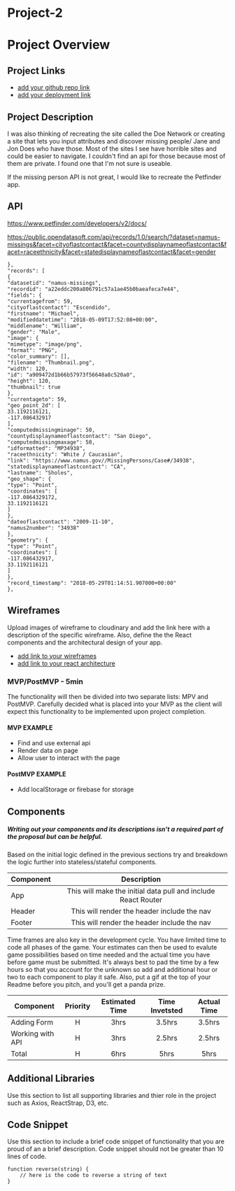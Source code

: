 # Project-2

# Project Overview

## Project Links

- [add your github repo link]()
- [add your deployment link]()

## Project Description

I was also thinking of recreating the site called the Doe Network or creating a site that lets you input attributes and discover missing people/ Jane and Jon Does who have those. Most of the sites I see have horrible sites and could be easier to navigate. I couldn't find an api for those because most of them are private. I found one that I'm not sure is useable.

If the missing person API is not great, I would like to recreate the Petfinder app. 

## API

https://www.petfinder.com/developers/v2/docs/

https://public.opendatasoft.com/api/records/1.0/search/?dataset=namus-missings&facet=cityoflastcontact&facet=countydisplaynameoflastcontact&facet=raceethnicity&facet=statedisplaynameoflastcontact&facet=gender


```
},
"records": [
{
"datasetid": "namus-missings",
"recordid": "a22eddc200a806791c57a1ae45b0baeafeca7e44",
"fields": {
"currentagefrom": 59,
"cityoflastcontact": "Escondido",
"firstname": "Michael",
"modifieddatetime": "2018-05-09T17:52:08+00:00",
"middlename": "William",
"gender": "Male",
"image": {
"mimetype": "image/png",
"format": "PNG",
"color_summary": [],
"filename": "Thumbnail.png",
"width": 120,
"id": "a909472d1b66b57973f56648a8c520a0",
"height": 120,
"thumbnail": true
},
"currentageto": 59,
"geo_point_2d": [
33.1192116121,
-117.086432917
],
"computedmissingminage": 50,
"countydisplaynameoflastcontact": "San Diego",
"computedmissingmaxage": 50,
"idformatted": "MP34938",
"raceethnicity": "White / Caucasian",
"link": "https://www.namus.gov//MissingPersons/Case#/34938",
"statedisplaynameoflastcontact": "CA",
"lastname": "Sholes",
"geo_shape": {
"type": "Point",
"coordinates": [
-117.0864329172,
33.1192116121
]
},
"dateoflastcontact": "2009-11-10",
"namus2number": "34938"
},
"geometry": {
"type": "Point",
"coordinates": [
-117.086432917,
33.1192116121
]
},
"record_timestamp": "2018-05-29T01:14:51.907000+00:00"
},
```


## Wireframes

Upload images of wireframe to cloudinary and add the link here with a description of the specific wireframe. Also, define the the React components and the architectural design of your app.

- [add link to your wireframes]()
- [add link to your react architecture]()


### MVP/PostMVP - 5min

The functionality will then be divided into two separate lists: MPV and PostMVP.  Carefully decided what is placed into your MVP as the client will expect this functionality to be implemented upon project completion.  

#### MVP EXAMPLE
- Find and use external api 
- Render data on page 
- Allow user to interact with the page

#### PostMVP EXAMPLE

- Add localStorage or firebase for storage

## Components
##### Writing out your components and its descriptions isn't a required part of the proposal but can be helpful.

Based on the initial logic defined in the previous sections try and breakdown the logic further into stateless/stateful components. 

| Component | Description | 
| --- | :---: |  
| App | This will make the initial data pull and include React Router| 
| Header | This will render the header include the nav | 
| Footer | This will render the header include the nav | 


Time frames are also key in the development cycle.  You have limited time to code all phases of the game.  Your estimates can then be used to evalute game possibilities based on time needed and the actual time you have before game must be submitted. It's always best to pad the time by a few hours so that you account for the unknown so add and additional hour or two to each component to play it safe. Also, put a gif at the top of your Readme before you pitch, and you'll get a panda prize.

| Component | Priority | Estimated Time | Time Invetsted | Actual Time |
| --- | :---: |  :---: | :---: | :---: |
| Adding Form | H | 3hrs| 3.5hrs | 3.5hrs |
| Working with API | H | 3hrs| 2.5hrs | 2.5hrs |
| Total | H | 6hrs| 5hrs | 5hrs |

## Additional Libraries
 Use this section to list all supporting libraries and thier role in the project such as Axios, ReactStrap, D3, etc. 

## Code Snippet

Use this section to include a brief code snippet of functionality that you are proud of an a brief description.  Code snippet should not be greater than 10 lines of code. 

```
function reverse(string) {
	// here is the code to reverse a string of text
}
```
